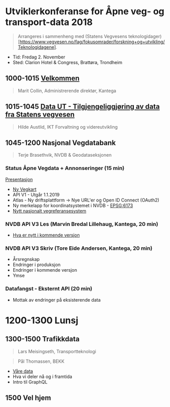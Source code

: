 # Utviklerkonferanse for Åpne veg- og transport-data 2018

> Arrangeres i sammenheng med (Statens Vegvesens teknologidager)[https://www.vegvesen.no/fag/fokusomrader/forskning+og+utvikling/Teknologidagene]. 

* Tid: Fredag 2. November
* Sted: Clarion Hotel & Congress, Brattøra, Trondheim


## 1000-1015 [Velkommen](https://github.com/nvdb-vegdata/utviklerkonferanse-2018/blob/master/presentasjoner/SVV%20utviklerdagen%2020181102%20Marit%20Collin.pptx)
> Marit Collin, Administrerende direktør, Kantega

## 1015-1045 [Data UT - Tilgjengeliggjøring av data fra Statens vegvesen](https://github.com/nvdb-vegdata/utviklerkonferanse-2018/blob/master/presentasjoner/2018.11.02%20DataUt%20p%C3%A5%20utviklerkonferansen.pptx)
> Hilde Austlid, IKT Forvaltning og videreutvikling

## 1045-1200 Nasjonal Vegdatabank
> Terje Brasethvik, NVDB & Geodataseksjonen

###  Status Åpne Vegdata + Annonseringer (15 min)
[Presentasjon](https://docs.google.com/presentation/d/1uFgsMe6mi751v7KZP9DjWCg7cN8V2qt8k1UT2DBOvps)
* [Ny Vegkart](https://vegkart-test.kantega.no)
* API V1 - Utgår 1.1.2019
* Atlas - Ny driftsplattform -> Nye URL'er og Open ID Connect (OAuth2)
* Ny merkelapp for koordinatsystemet i NVDB - [EPSG:6173](https://github.com/nvdb-vegdata/utviklerkonferanse-2018/tree/master/doc)
* [Nytt nasjonalt vegreferansesystem](https://github.com/nvdb-vegdata/utviklerkonferanse-2018/blob/master/presentasjoner/20180626%20Reform%20og%20nytt%20vegreferansesystem.pptx)

### NVDB API V3 Les  (Marvin Bredal Lillehaug, Kantega, 20 min)
* [Hva er nytt i kommende versjon](https://docs.google.com/presentation/d/1eFfqW7dH2ufO4uqPEUYTY4t0kptkjUuSLqZ-sSV1_LI)

### NVDB API V3 Skriv (Tore Eide Andersen, Kantega, 20 min)
* Årsregnskap
* Endringer i produksjon
* Endringer i kommende versjon
* Ymse

### Datafangst - Eksternt API (20 min)
* Mottak av endringer på eksisterende data

# 1200-1300 Lunsj

## 1300-1500 Trafikkdata
> Lars Meisingseth, Transportteknologi

> Pål Thomassen, BEKK


*	[Våre data](https://github.com/nvdb-vegdata/utviklerkonferanse-2018/blob/master/presentasjoner/Trafikkdata%20i%20SVV.pptx)
* Hva vi deler nå og i framtida
* Intro til GraphQL

## 1500 Vel hjem
